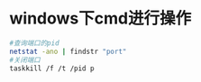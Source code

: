 # windows下cmd进行操作

```bash
#查询端口的pid
netstat -ano | findstr "port"
#关闭端口
taskkill /f /t /pid p
```



